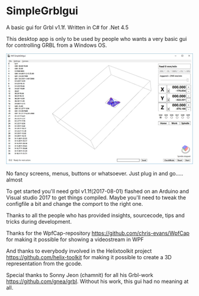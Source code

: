 # SimpleGrblgui
A basic gui for Grbl v1.1f. Written in C# for .Net 4.5

This desktop app is only to be used by people who wants a very basic gui for controlling GRBL from a Windows OS. 

![](https://github.com/rverhag/SimpleGrblgui/blob/master/WikiImages/Butterfly.jpg)

No fancy screens, menus, buttons or whatsoever. Just plug in and go..... almost

To get started you'll need grbl v1.1f(2017-08-01) flashed on an Arduino and Visual studio 2017 to get things compiled.
Maybe you'll need to tweak the configfile a bit and change the comport to the right one.



Thanks to all the people who has provided insights, sourcecode, tips and tricks during development.

Thanks for the WpfCap-repository
https://github.com/chris-evans/WpfCap
for making it possible for showing a videostream in WPF

And thanks to everybody involved in the Helixtoolkit project
https://github.com/helix-toolkit
for making it possible to create a 3D representation from the gcode.

Special thanks to Sonny Jeon (chamnit) for all his Grbl-work https://github.com/gnea/grbl. Without his work, this gui had no meaning at all.
